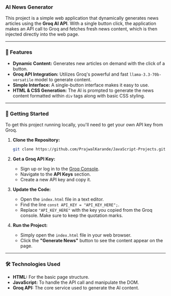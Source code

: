 ### AI News Generator

This project is a simple web application that dynamically generates news articles using the **Groq AI API**. With a single button click, the application makes an API call to Groq and fetches fresh news content, which is then injected directly into the web page.

---

### 🌟 Features

* **Dynamic Content:** Generates new articles on demand with the click of a button.
* **Groq API Integration:** Utilizes Groq's powerful and fast `llama-3.3-70b-versatile` model to generate content.
* **Simple Interface:** A single-button interface makes it easy to use.
* **HTML & CSS Generation:** The AI is prompted to generate the news content formatted within `div` tags along with basic CSS styling.

---

### 🚀 Getting Started

To get this project running locally, you'll need to get your own API key from Groq.

1.  **Clone the Repository:**
    ```bash
    git clone https://github.com/PrajwalKarande/JavaScript-Projects.git
    
    ```

2.  **Get a Groq API Key:**
    * Sign up or log in to the [Groq Console](https://console.groq.com/).
    * Navigate to the **API Keys** section.
    * Create a new API key and copy it.

3.  **Update the Code:**
    * Open the `index.html` file in a text editor.
    * Find the line `const API_KEY = "API_KEY_HERE";`.
    * Replace `"API_KEY_HERE"` with the key you copied from the Groq console. Make sure to keep the quotation marks.

4.  **Run the Project:**
    * Simply open the `index.html` file in your web browser.
    * Click the **"Generate News"** button to see the content appear on the page.

---

### 🛠️ Technologies Used

* **HTML:** For the basic page structure.
* **JavaScript:** To handle the API call and manipulate the DOM.
* **Groq API:** The core service used to generate the AI content.
